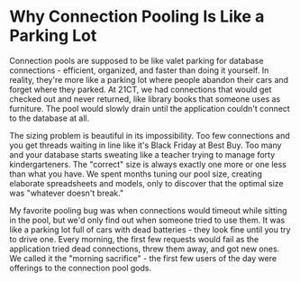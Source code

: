 ---
---
# Why Connection Pooling Is Like a Parking Lot

Connection pools are supposed to be like valet parking for database connections - efficient, organized, and faster than doing it yourself. In reality, they're more like a parking lot where people abandon their cars and forget where they parked. At 21CT, we had connections that would get checked out and never returned, like library books that someone uses as furniture. The pool would slowly drain until the application couldn't connect to the database at all.

The sizing problem is beautiful in its impossibility. Too few connections and you get threads waiting in line like it's Black Friday at Best Buy. Too many and your database starts sweating like a teacher trying to manage forty kindergarteners. The "correct" size is always exactly one more or one less than what you have. We spent months tuning our pool size, creating elaborate spreadsheets and models, only to discover that the optimal size was "whatever doesn't break."

My favorite pooling bug was when connections would timeout while sitting in the pool, but we'd only find out when someone tried to use them. It was like a parking lot full of cars with dead batteries - they look fine until you try to drive one. Every morning, the first few requests would fail as the application tried dead connections, threw them away, and got new ones. We called it the "morning sacrifice" - the first few users of the day were offerings to the connection pool gods.

